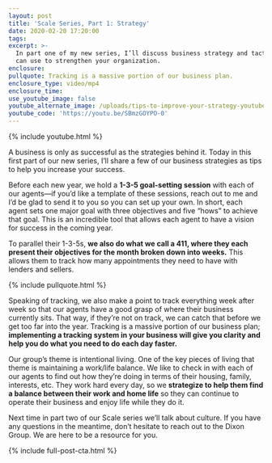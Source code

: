```yaml
---
layout: post
title: 'Scale Series, Part 1: Strategy'
date: 2020-02-20 17:20:00
tags:
excerpt: >-
  In part one of my new series, I’ll discuss business strategy and tactics you
  can use to strengthen your organization.
enclosure:
pullquote: Tracking is a massive portion of our business plan.
enclosure_type: video/mp4
enclosure_time:
use_youtube_image: false
youtube_alternate_image: /uploads/tips-to-improve-your-strategy-youtube.jpg
youtube_code: 'https://youtu.be/SBmzGOYPO-0'
---
```


{% include youtube.html %}

A business is only as successful as the strategies behind it. Today in this first part of our new series, I’ll share a few of our business strategies as tips to help you increase your success.

Before each new year, we hold a **1-3-5 goal-setting session** with each of our agents—if you’d like a template of these sessions, reach out to me and I’d be glad to send it to you so you can set up your own. In short, each agent sets one major goal with three objectives and five “hows” to achieve that goal. This is an incredible tool that allows each agent to have a vision for success in the coming year.

To parallel their 1-3-5s, **we also do what we call a 411, where they each present their objectives for the month broken down into weeks.** This allows them to track how many appointments they need to have with lenders and sellers.

{% include pullquote.html %}

Speaking of tracking, we also make a point to track everything week after week so that our agents have a good grasp of where their business currently sits. That way, if they’re not on track, we can catch that before we get too far into the year. Tracking is a massive portion of our business plan; **implementing a tracking system in your business will give you clarity and help you do what you need to do each day faster.**

Our group’s theme is intentional living. One of the key pieces of living that theme is maintaining a work/life balance. We like to check in with each of our agents to find out how they’re doing in terms of their housing, family, interests, etc. They work hard every day, so we **strategize to help them find a balance between their work and home life** so they can continue to operate their business and enjoy life while they do it.

Next time in part two of our Scale series we’ll talk about culture. If you have any questions in the meantime, don’t hesitate to reach out to the Dixon Group. We are here to be a resource for you.

{% include full-post-cta.html %}